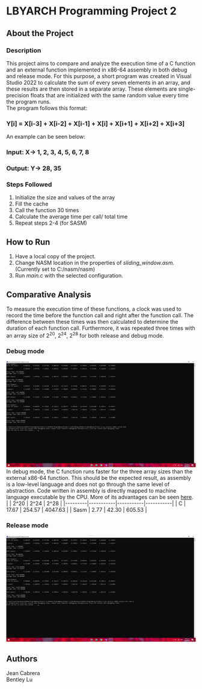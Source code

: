 # LBYARCH Programming Project 2
## About the Project
### Description
This project aims to compare and analyze the execution time of a C function and an external function implemented in x86-64 assembly in both debug and release mode. For this purpose, a short program was created in Visual Studio 2022 to calculate the sum of every seven elements in an array, and these results are then stored in a separate array. These elements are single-precision floats that are initialized with the same random value every time the program runs.  
The program follows this format:  
### Y[i] = X[i-3] + X[i-2] + X[i-1] + X[i] + X[i+1] + X[i+2] + X[i+3]

An example can be seen below:  
### Input: X-> 1, 2, 3, 4, 5, 6, 7, 8
### Output: Y-> 28, 35

### Steps Followed
1. Initialize the size and values of the array
2. Fill the cache
3. Call the function 30 times
4. Calculate the average time per call/ total time
5. Repeat steps 2-4 (for SASM)

## How to Run
1. Have a local copy of the project.
2. Change NASM location in the properties of *sliding_window.asm.* (Currently set to C:/nasm/nasm)
3. Run *main.c* with the selected configuration.

## Comparative Analysis
To measure the execution time of these functions, a clock was used to record the time before the function call and right after the function call. The difference between these times was then calculated to determine the duration of each function call. Furthermore, it was repeated three times with an array size of 2<sup>20</sup>, 2<sup>24</sup>, 2<sup>28</sup> for both release and debug mode.

### Debug mode 
![Results for Debug Mode](Results/Debug.png)  
In debug mode, the C function runs faster for the three array sizes than the external x86-64 function. This should be the expected result, as assembly is a low-level language and does not go through the same level of abstraction. Code written in assembly is directly mapped to machine language executable by the CPU. More of its advantages can be seen [here](https://www.spiceworks.com/tech/tech-general/articles/what-is-assembly-language/).
|         | 2^20      | 2^24      | 2^28      |
|---------|-----------|-----------|-----------|
| C       | 17.67     | 254.57    | 4047.63   |
| Sasm    | 2.77      | 42.30     | 605.53    |
### Release mode
![Results for Release Mode](Results/Release.png)

## Authors
Jean Cabrera  
Bentley Lu
